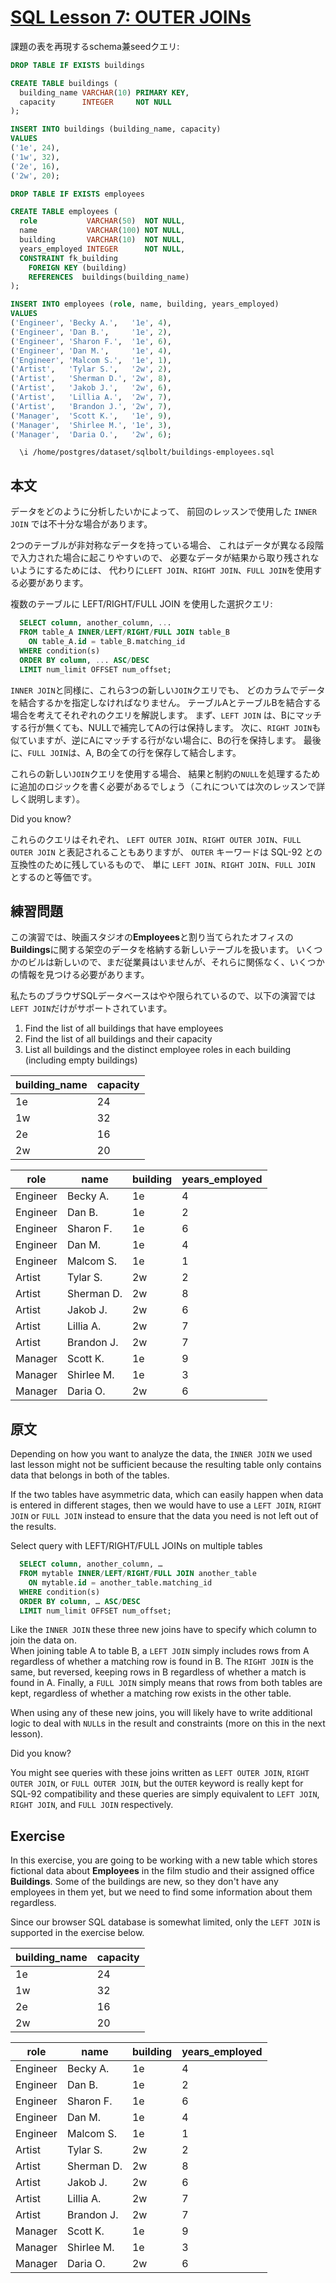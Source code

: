 # [SQL Lesson 7: OUTER JOINs](https://sqlbolt.com/lesson/select_queries_with_outer_joins)

課題の表を再現するschema兼seedクエリ:

```SQL
DROP TABLE IF EXISTS buildings

CREATE TABLE buildings (
  building_name VARCHAR(10) PRIMARY KEY,
  capacity      INTEGER     NOT NULL
);

INSERT INTO buildings (building_name, capacity)
VALUES
('1e', 24),
('1w', 32),
('2e', 16),
('2w', 20);

DROP TABLE IF EXISTS employees

CREATE TABLE employees (
  role           VARCHAR(50)  NOT NULL,
  name           VARCHAR(100) NOT NULL,
  building       VARCHAR(10)  NOT NULL,
  years_employed INTEGER      NOT NULL,
  CONSTRAINT fk_building
    FOREIGN KEY (building)
    REFERENCES  buildings(building_name)
);

INSERT INTO employees (role, name, building, years_employed)
VALUES
('Engineer', 'Becky A.',   '1e', 4),
('Engineer', 'Dan B.',     '1e', 2),
('Engineer', 'Sharon F.',  '1e', 6),
('Engineer', 'Dan M.',     '1e', 4),
('Engineer', 'Malcom S.',  '1e', 1),
('Artist',   'Tylar S.',   '2w', 2),
('Artist',   'Sherman D.', '2w', 8),
('Artist',   'Jakob J.',   '2w', 6),
('Artist',   'Lillia A.',  '2w', 7),
('Artist',   'Brandon J.', '2w', 7),
('Manager',  'Scott K.',   '1e', 9),
('Manager',  'Shirlee M.', '1e', 3),
('Manager',  'Daria O.',   '2w', 6);
```

```psql
  \i /home/postgres/dataset/sqlbolt/buildings-employees.sql
```

## 本文

データをどのように分析したいかによって、
前回のレッスンで使用した `INNER JOIN` では不十分な場合があります。

2つのテーブルが非対称なデータを持っている場合、
これはデータが異なる段階で入力された場合に起こりやすいので、
必要なデータが結果から取り残されないようにするためには、
代わりに`LEFT JOIN`、`RIGHT JOIN`、`FULL JOIN`を使用する必要があります。

複数のテーブルに LEFT/RIGHT/FULL JOIN を使用した選択クエリ:

```SQL
  SELECT column, another_column, ...
  FROM table_A INNER/LEFT/RIGHT/FULL JOIN table_B
    ON table_A.id = table_B.matching_id
  WHERE condition(s)
  ORDER BY column, ... ASC/DESC
  LIMIT num_limit OFFSET num_offset;
```

`INNER JOIN`と同様に、これら3つの新しい`JOIN`クエリでも、
どのカラムでデータを結合するかを指定しなければなりません。
テーブルAとテーブルBを結合する場合を考えてそれぞれのクエリを解説します。
まず、`LEFT JOIN` は、Bにマッチする行が無くても、NULLで補完してAの行は保持します。
次に、`RIGHT JOIN`も似ていますが、逆にAにマッチする行がない場合に、Bの行を保持します。
最後に、`FULL JOIN`は、A, Bの全ての行を保存して結合します。

これらの新しい`JOIN`クエリを使用する場合、
結果と制約の`NULL`を処理するために追加のロジックを書く必要があるでしょう（これについては次のレッスンで詳しく説明します）。

Did you know?

これらのクエリはそれぞれ、
`LEFT OUTER JOIN`、`RIGHT OUTER JOIN`、`FULL OUTER JOIN`
と表記されることもありますが、
`OUTER` キーワードは SQL-92 との互換性のために残しているもので、
単に `LEFT JOIN`、`RIGHT JOIN`、`FULL JOIN` とするのと等価です。

## 練習問題

この演習では、映画スタジオの**Employees**と割り当てられたオフィスの**Buildings**に関する架空のデータを格納する新しいテーブルを扱います。
いくつかのビルは新しいので、まだ従業員はいませんが、それらに関係なく、いくつかの情報を見つける必要があります。

私たちのブラウザSQLデータベースはやや限られているので、以下の演習では`LEFT JOIN`だけがサポートされています。

1. Find the list of all buildings that have employees
2. Find the list of all buildings and their capacity
3. List all buildings and the distinct employee roles in each building (including empty buildings)

| building_name | capacity |
| ------------- | -------- |
| 1e            | 24       |
| 1w            | 32       |
| 2e            | 16       |
| 2w            | 20       |

| role     | name       | building | years_employed |
| -------- | ---------- | -------- | -------------- |
| Engineer | Becky A.   | 1e       | 4              |
| Engineer | Dan B.     | 1e       | 2              |
| Engineer | Sharon F.  | 1e       | 6              |
| Engineer | Dan M.     | 1e       | 4              |
| Engineer | Malcom S.  | 1e       | 1              |
| Artist   | Tylar S.   | 2w       | 2              |
| Artist   | Sherman D. | 2w       | 8              |
| Artist   | Jakob J.   | 2w       | 6              |
| Artist   | Lillia A.  | 2w       | 7              |
| Artist   | Brandon J. | 2w       | 7              |
| Manager  | Scott K.   | 1e       | 9              |
| Manager  | Shirlee M. | 1e       | 3              |
| Manager  | Daria O.   | 2w       | 6              |

## 原文

Depending on how you want to analyze the data, the `INNER JOIN` we used last lesson might not be sufficient because the resulting table only contains data that belongs in both of the tables.

If the two tables have asymmetric data, which can easily happen when data is entered in different stages, then we would have to use a `LEFT JOIN`, `RIGHT JOIN` or `FULL JOIN` instead to ensure that the data you need is not left out of the results.

Select query with LEFT/RIGHT/FULL JOINs on multiple tables

```SQL
  SELECT column, another_column, …
  FROM mytable INNER/LEFT/RIGHT/FULL JOIN another_table
    ON mytable.id = another_table.matching_id
  WHERE condition(s)
  ORDER BY column, … ASC/DESC
  LIMIT num_limit OFFSET num_offset;
```

Like the `INNER JOIN` these three new joins have to specify which column to join the data on.  
When joining table A to table B, a `LEFT JOIN` simply includes rows from A regardless of whether a matching row is found in B. The `RIGHT JOIN` is the same, but reversed, keeping rows in B regardless of whether a match is found in A. Finally, a `FULL JOIN` simply means that rows from both tables are kept, regardless of whether a matching row exists in the other table.

When using any of these new joins, you will likely have to write additional logic to deal with `NULL`s in the result and constraints (more on this in the next lesson).

Did you know?

You might see queries with these joins written as `LEFT OUTER JOIN`, `RIGHT OUTER JOIN`, or `FULL OUTER JOIN`, but the `OUTER` keyword is really kept for SQL-92 compatibility and these queries are simply equivalent to `LEFT JOIN`, `RIGHT JOIN`, and `FULL JOIN` respectively.

## Exercise

In this exercise, you are going to be working with a new table which stores fictional data about **Employees** in the film studio and their assigned office **Buildings**. Some of the buildings are new, so they don't have any employees in them yet, but we need to find some information about them regardless.

Since our browser SQL database is somewhat limited, only the `LEFT JOIN` is supported in the exercise below.

| building_name | capacity |
| ------------- | -------- |
| 1e            | 24       |
| 1w            | 32       |
| 2e            | 16       |
| 2w            | 20       |

| role     | name       | building | years_employed |
| -------- | ---------- | -------- | -------------- |
| Engineer | Becky A.   | 1e       | 4              |
| Engineer | Dan B.     | 1e       | 2              |
| Engineer | Sharon F.  | 1e       | 6              |
| Engineer | Dan M.     | 1e       | 4              |
| Engineer | Malcom S.  | 1e       | 1              |
| Artist   | Tylar S.   | 2w       | 2              |
| Artist   | Sherman D. | 2w       | 8              |
| Artist   | Jakob J.   | 2w       | 6              |
| Artist   | Lillia A.  | 2w       | 7              |
| Artist   | Brandon J. | 2w       | 7              |
| Manager  | Scott K.   | 1e       | 9              |
| Manager  | Shirlee M. | 1e       | 3              |
| Manager  | Daria O.   | 2w       | 6              |
